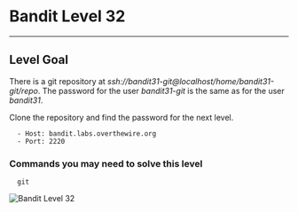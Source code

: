 # Bandit Level 32

---

## Level Goal

There is a git repository at *ssh://bandit31-git@localhost/home/bandit31-git/repo*. The password for the user *bandit31-git* is the same as for the user *bandit31*.

Clone the repository and find the password for the next level.

``` {.sh}
  - Host: bandit.labs.overthewire.org
  - Port: 2220
```

### Commands you may need to solve this level

``` {.sh}
  git
```

![Bandit Level 32](https://cdn.bulutbilisimciler.com/public/images/bandit/Bandit32.png)
